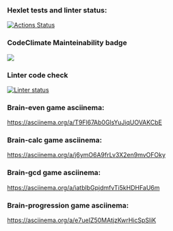 ### Hexlet tests and linter status:
[![Actions Status](https://github.com/AlexMusin/python-project-lvl1/workflows/hexlet-check/badge.svg)](https://github.com/AlexMusin/python-project-lvl1/actions)

### CodeClimate Mainteinability badge
<a href="https://codeclimate.com/github/codeclimate/codeclimate/maintainability"><img src="https://api.codeclimate.com/v1/badges/a99a88d28ad37a79dbf6/maintainability" /></a>

### Linter code check
[![Linter status](https://github.com/AlexMusin/python-project-lvl1/workflows/linter-check/badge.svg)](https://github.com/AlexMusin/python-project-lvl1/actions)


### Brain-even game asciinema:
https://asciinema.org/a/T9Fl67Ab0GlsYuJiqUOVAKCbE

### Brain-calc game asciinema:
https://asciinema.org/a/j6ymO6A9frLv3X2en9mvOFOky

### Brain-gcd game asciinema:
https://asciinema.org/a/iatblbGpjdmfvTi5kHDHFaU6m

### Brain-progression game asciinema:
https://asciinema.org/a/e7ueIZ50MAtjzKwrHicSpSliK